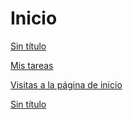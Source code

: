 # Inicio

[Sin título](Inicio%20fc3d2e327fc145a0bea3acac032ea0ce/Sin%20t%C3%ADtulo%2092a6c115b09243979a1ec1bb9d02ef97.csv)

[Mis tareas](Inicio%20fc3d2e327fc145a0bea3acac032ea0ce/Mis%20tareas%20731480eb60cd4edfa42ac7db1d397abd.csv)

[Visitas a la página de inicio](Inicio%20fc3d2e327fc145a0bea3acac032ea0ce/Visitas%20a%20la%20p%C3%A1gina%20de%20inicio%20e08db65fb4d1482ca2950e2ca10cd32a.csv)

[Sin título](Inicio%20fc3d2e327fc145a0bea3acac032ea0ce/Sin%20t%C3%ADtulo%2025670a4d75aa43579621570a4b18ad71.csv)